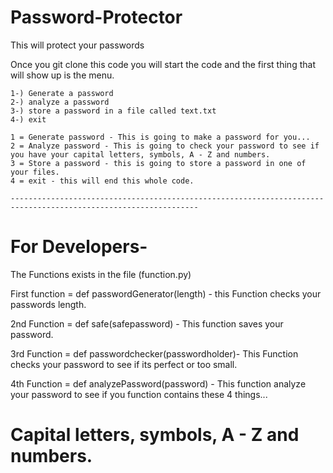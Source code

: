 # Password-Protector
This will protect your passwords

Once you git clone this code you will start the code and the first thing that will show up is the menu.

    1-) Generate a password
    2-) analyze a password
    3-) store a password in a file called text.txt
    4-) exit

    1 = Generate password - This is going to make a password for you...
    2 = Analyze password - This is going to check your password to see if you have your capital letters, symbols, A - Z and numbers.
    3 = Store a password - this is going to store a password in one of your files.
    4 = exit - this will end this whole code.

    ----------------------------------------------------------------------------------------------------------------
# For Developers-

The Functions exists in the file (function.py)

First function = def passwordGenerator(length) - this Function checks your passwords length.

2nd Function = def safe(safepassword) - This function saves your password.

3rd Function = def passwordchecker(passwordholder)- This Function checks your password to see if its perfect or too small.

4th Function = def analyzePassword(password) - This function analyze your password to see if you function contains these 4 things...
# Capital letters, symbols, A - Z and numbers.
